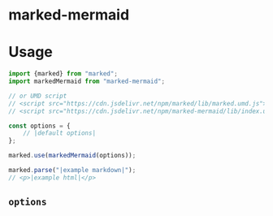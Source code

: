 # marked-mermaid
<!-- Description -->

# Usage
<!-- Show most examples of how to use this extension -->

```js
import {marked} from "marked";
import markedMermaid from "marked-mermaid";

// or UMD script
// <script src="https://cdn.jsdelivr.net/npm/marked/lib/marked.umd.js"></script>
// <script src="https://cdn.jsdelivr.net/npm/marked-mermaid/lib/index.umd.js"></script>

const options = {
	// |default options|
};

marked.use(markedMermaid(options));

marked.parse("|example markdown|");
// <p>|example html|</p>
```

## `options`

<!-- If there are no options you can delete this section -->
